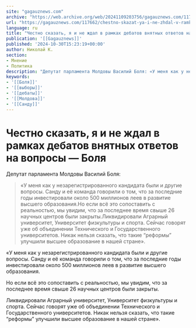 ```yaml
---
site: "gagauznews.com"
archive: "https://web.archive.org/web/20241109203756/gagauznews.com/117662/chestno-skazat-ya-i-ne-zhdal-v-ramkah-debatov-vnyatnyh-otvetov-na-voprosy-bolya.html"
url: "https://gagauznews.com/117662/chestno-skazat-ya-i-ne-zhdal-v-ramkah-debatov-vnyatnyh-otvetov-na-voprosy-bolya.html"
language: ru
title: "Честно сказать, я и не ждал в рамках дебатов внятных ответов на вопросы — Боля"
publication: '[[Gagauznews]]'
published: '2024-10-30T15:23:19+00:00'
author: Николай К.
section:
- Мнение
- Политика
description: "Депутат парламента Молдовы Василий Боля: «У меня как у незарегистрированного кандидата были и другие вопросы. Санду и её команда говорили о том, что за последние годы инвестировали около 500 миллионов леев в развитие высшего образования. Но если всё это сопоставить с реальностью, мы увидим, что за последнее время свыше 26 научных центров были закрыты. Ликвидировали Аграрный университет, Университет физкультуры и спорта. Сейчас говорят уже об объединении Технического и Государственного университетов. Никак нельзя сказать, что такие “реформы” улучшили высшее образование в нашей стране»."
keywords:
- '[[Боля]]'
- '[[выборы]]'
- '[[дебаты]]'
- '[[Молдова]]'
- '[[Санду]]'
---
```


# Честно сказать, я и не ждал в рамках дебатов внятных ответов на вопросы — Боля

Депутат парламента Молдовы Василий Боля:

> «У меня как у незарегистрированного кандидата были и другие вопросы. Санду и её команда говорили о том, что за последние годы инвестировали около 500 миллионов леев в развитие высшего образования.Но если всё это сопоставить с реальностью, мы увидим, что за последнее время свыше 26 научных центров были закрыты.Ликвидировали Аграрный университет, Университет физкультуры и спорта. Сейчас говорят уже об объединении Технического и Государственного университетов. Никак нельзя сказать, что такие “реформы” улучшили высшее образование в нашей стране».

«У меня как у незарегистрированного кандидата были и другие вопросы. Санду и её команда говорили о том, что за последние годы инвестировали около 500 миллионов леев в развитие высшего образования.

Но если всё это сопоставить с реальностью, мы увидим, что за последнее время свыше 26 научных центров были закрыты.

Ликвидировали Аграрный университет, Университет физкультуры и спорта. Сейчас говорят уже об объединении Технического и Государственного университетов. Никак нельзя сказать, что такие “реформы” улучшили высшее образование в нашей стране».